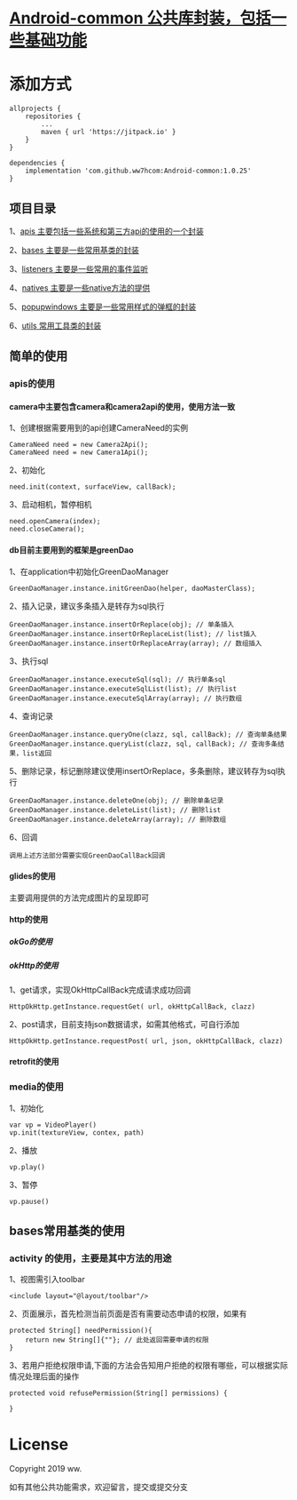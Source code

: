 # [Android-common 公共库封装，包括一些基础功能]("https://github.com/ww7hcom/")

# 添加方式

	allprojects {
		repositories {
			...
			maven { url 'https://jitpack.io' }
		}
	}
    
    dependencies {
        implementation 'com.github.ww7hcom:Android-common:1.0.25'
	}


## 项目目录

1、[apis 主要包括一些系统和第三方api的使用的一个封装]("https://github.com/ww7hcom/Android-common/tree/master/app/src/main/java/com/ww7h/ww/common/apis")

2、[bases 主要是一些常用基类的封装]("https://github.com/ww7hcom/Android-common/tree/master/app/src/main/java/com/ww7h/ww/common/bases")

3、[listeners 主要是一些常用的事件监听]("https://github.com/ww7hcom/Android-common/tree/master/app/src/main/java/com/ww7h/ww/common/listeners")

4、[natives 主要是一些native方法的提供]("https://github.com/ww7hcom/Android-common/tree/master/app/src/main/java/com/ww7h/ww/common/natives")

5、[popupwindows 主要是一些常用样式的弹框的封装]("https://github.com/ww7hcom/Android-common/tree/master/app/src/main/java/com/ww7h/ww/common/popupwindows")

6、[utils 常用工具类的封装]("https://github.com/ww7hcom/Android-common/tree/master/app/src/main/java/com/ww7h/ww/common/utils")


## 简单的使用

### apis的使用
#### camera中主要包含camera和camera2api的使用，使用方法一致
1、创建根据需要用到的api创建CameraNeed的实例  

    CameraNeed need = new Camera2Api();  
    CameraNeed need = new Camera1Api();  
    
2、初始化 

    need.init(context, surfaceView, callBack);
    
3、启动相机，暂停相机

    need.openCamera(index);
    need.closeCamera();

#### db目前主要用到的框架是greenDao
1、在application中初始化GreenDaoManager

    GreenDaoManager.instance.initGreenDao(helper, daoMasterClass);
    
2、插入记录，建议多条插入是转存为sql执行

    GreenDaoManager.instance.insertOrReplace(obj); // 单条插入
    GreenDaoManager.instance.insertOrReplaceList(list); // list插入
    GreenDaoManager.instance.insertOrReplaceArray(array); // 数组插入
    
3、执行sql

    GreenDaoManager.instance.executeSql(sql); // 执行单条sql
    GreenDaoManager.instance.executeSqlList(list); // 执行list
    GreenDaoManager.instance.executeSqlArray(array); // 执行数组
    
4、查询记录

    GreenDaoManager.instance.queryOne(clazz, sql, callBack); // 查询单条结果
    GreenDaoManager.instance.queryList(clazz, sql, callBack); // 查询多条结果，list返回
    
5、删除记录，标记删除建议使用insertOrReplace，多条删除，建议转存为sql执行

    GreenDaoManager.instance.deleteOne(obj); // 删除单条记录
    GreenDaoManager.instance.deleteList(list); // 删除list
    GreenDaoManager.instance.deleteArray(array); // 删除数组
    
6、回调

    调用上述方法部分需要实现GreenDaoCallBack回调
    

#### glides的使用
主要调用提供的方法完成图片的呈现即可

#### http的使用
##### okGo的使用
##### okHttp的使用
1、get请求，实现OkHttpCallBack完成请求成功回调

    HttpOkHttp.getInstance.requestGet( url, okHttpCallBack, clazz)
    
2、post请求，目前支持json数据请求，如需其他格式，可自行添加

    HttpOkHttp.getInstance.requestPost( url, json, okHttpCallBack, clazz)

#### retrofit的使用

    

### media的使用
1、初始化

    var vp = VideoPlayer()
    vp.init(textureView, contex, path)
    
2、播放
    
    vp.play()
    
3、暂停

    vp.pause()
    

## bases常用基类的使用
### activity 的使用，主要是其中方法的用途
1、视图需引入toolbar

    <include layout="@layout/toolbar"/>
    
2、页面展示，首先检测当前页面是否有需要动态申请的权限，如果有

    protected String[] needPermission(){
        return new String[]{""}; // 此处返回需要申请的权限
    }
    
3、若用户拒绝权限申请,下面的方法会告知用户拒绝的权限有哪些，可以根据实际情况处理后面的操作

    protected void refusePermission(String[] permissions) {
    
    }


# License

Copyright 2019 ww.

如有其他公共功能需求，欢迎留言，提交或提交分支
